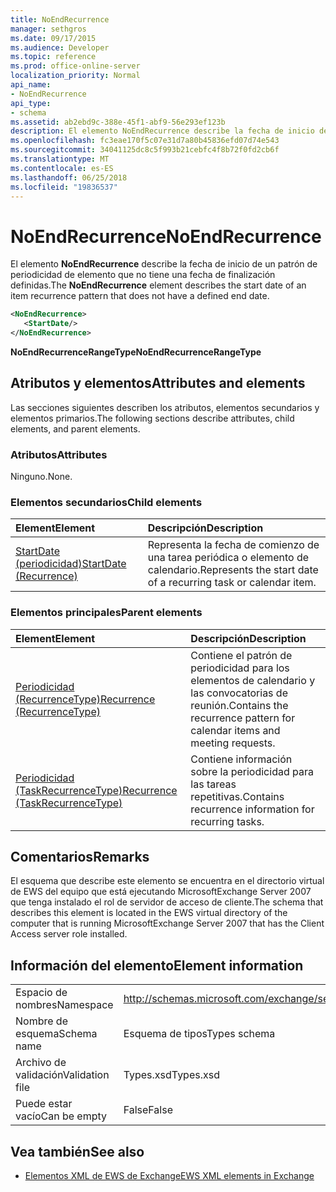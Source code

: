 ```yaml
---
title: NoEndRecurrence
manager: sethgros
ms.date: 09/17/2015
ms.audience: Developer
ms.topic: reference
ms.prod: office-online-server
localization_priority: Normal
api_name:
- NoEndRecurrence
api_type:
- schema
ms.assetid: ab2ebd9c-388e-45f1-abf9-56e293ef123b
description: El elemento NoEndRecurrence describe la fecha de inicio de un patrón de periodicidad de elemento que no tiene una fecha de finalización definidas.
ms.openlocfilehash: fc3eae170f5c07e31d7a80b45836efd07d74e543
ms.sourcegitcommit: 34041125dc8c5f993b21cebfc4f8b72f0fd2cb6f
ms.translationtype: MT
ms.contentlocale: es-ES
ms.lasthandoff: 06/25/2018
ms.locfileid: "19836537"
---
```

# <a name="noendrecurrence"></a><span data-ttu-id="b8523-103">NoEndRecurrence</span><span class="sxs-lookup"><span data-stu-id="b8523-103">NoEndRecurrence</span></span>

<span data-ttu-id="b8523-104">El elemento **NoEndRecurrence** describe la fecha de inicio de un patrón de periodicidad de elemento que no tiene una fecha de finalización definidas.</span><span class="sxs-lookup"><span data-stu-id="b8523-104">The **NoEndRecurrence** element describes the start date of an item recurrence pattern that does not have a defined end date.</span></span> 
  
```xml
<NoEndRecurrence>
   <StartDate/>
</NoEndRecurrence>
```

 <span data-ttu-id="b8523-105">**NoEndRecurrenceRangeType**</span><span class="sxs-lookup"><span data-stu-id="b8523-105">**NoEndRecurrenceRangeType**</span></span>
## <a name="attributes-and-elements"></a><span data-ttu-id="b8523-106">Atributos y elementos</span><span class="sxs-lookup"><span data-stu-id="b8523-106">Attributes and elements</span></span>

<span data-ttu-id="b8523-107">Las secciones siguientes describen los atributos, elementos secundarios y elementos primarios.</span><span class="sxs-lookup"><span data-stu-id="b8523-107">The following sections describe attributes, child elements, and parent elements.</span></span>
  
### <a name="attributes"></a><span data-ttu-id="b8523-108">Atributos</span><span class="sxs-lookup"><span data-stu-id="b8523-108">Attributes</span></span>

<span data-ttu-id="b8523-109">Ninguno.</span><span class="sxs-lookup"><span data-stu-id="b8523-109">None.</span></span>
  
### <a name="child-elements"></a><span data-ttu-id="b8523-110">Elementos secundarios</span><span class="sxs-lookup"><span data-stu-id="b8523-110">Child elements</span></span>

|<span data-ttu-id="b8523-111">**Element**</span><span class="sxs-lookup"><span data-stu-id="b8523-111">**Element**</span></span>|<span data-ttu-id="b8523-112">**Descripción**</span><span class="sxs-lookup"><span data-stu-id="b8523-112">**Description**</span></span>|
|:-----|:-----|
|[<span data-ttu-id="b8523-113">StartDate (periodicidad)</span><span class="sxs-lookup"><span data-stu-id="b8523-113">StartDate (Recurrence)</span></span>](startdate-recurrence.md) <br/> |<span data-ttu-id="b8523-114">Representa la fecha de comienzo de una tarea periódica o elemento de calendario.</span><span class="sxs-lookup"><span data-stu-id="b8523-114">Represents the start date of a recurring task or calendar item.</span></span>  <br/> |
   
### <a name="parent-elements"></a><span data-ttu-id="b8523-115">Elementos principales</span><span class="sxs-lookup"><span data-stu-id="b8523-115">Parent elements</span></span>

|<span data-ttu-id="b8523-116">**Element**</span><span class="sxs-lookup"><span data-stu-id="b8523-116">**Element**</span></span>|<span data-ttu-id="b8523-117">**Descripción**</span><span class="sxs-lookup"><span data-stu-id="b8523-117">**Description**</span></span>|
|:-----|:-----|
|[<span data-ttu-id="b8523-118">Periodicidad (RecurrenceType)</span><span class="sxs-lookup"><span data-stu-id="b8523-118">Recurrence (RecurrenceType)</span></span>](recurrence-recurrencetype.md) <br/> |<span data-ttu-id="b8523-119">Contiene el patrón de periodicidad para los elementos de calendario y las convocatorias de reunión.</span><span class="sxs-lookup"><span data-stu-id="b8523-119">Contains the recurrence pattern for calendar items and meeting requests.</span></span>  <br/> |
|[<span data-ttu-id="b8523-120">Periodicidad (TaskRecurrenceType)</span><span class="sxs-lookup"><span data-stu-id="b8523-120">Recurrence (TaskRecurrenceType)</span></span>](recurrence-taskrecurrencetype.md) <br/> |<span data-ttu-id="b8523-121">Contiene información sobre la periodicidad para las tareas repetitivas.</span><span class="sxs-lookup"><span data-stu-id="b8523-121">Contains recurrence information for recurring tasks.</span></span>  <br/> |
   
## <a name="remarks"></a><span data-ttu-id="b8523-122">Comentarios</span><span class="sxs-lookup"><span data-stu-id="b8523-122">Remarks</span></span>

<span data-ttu-id="b8523-123">El esquema que describe este elemento se encuentra en el directorio virtual de EWS del equipo que está ejecutando MicrosoftExchange Server 2007 que tenga instalado el rol de servidor de acceso de cliente.</span><span class="sxs-lookup"><span data-stu-id="b8523-123">The schema that describes this element is located in the EWS virtual directory of the computer that is running MicrosoftExchange Server 2007 that has the Client Access server role installed.</span></span>
  
## <a name="element-information"></a><span data-ttu-id="b8523-124">Información del elemento</span><span class="sxs-lookup"><span data-stu-id="b8523-124">Element information</span></span>

|||
|:-----|:-----|
|<span data-ttu-id="b8523-125">Espacio de nombres</span><span class="sxs-lookup"><span data-stu-id="b8523-125">Namespace</span></span>  <br/> |http://schemas.microsoft.com/exchange/services/2006/types  <br/> |
|<span data-ttu-id="b8523-126">Nombre de esquema</span><span class="sxs-lookup"><span data-stu-id="b8523-126">Schema name</span></span>  <br/> |<span data-ttu-id="b8523-127">Esquema de tipos</span><span class="sxs-lookup"><span data-stu-id="b8523-127">Types schema</span></span>  <br/> |
|<span data-ttu-id="b8523-128">Archivo de validación</span><span class="sxs-lookup"><span data-stu-id="b8523-128">Validation file</span></span>  <br/> |<span data-ttu-id="b8523-129">Types.xsd</span><span class="sxs-lookup"><span data-stu-id="b8523-129">Types.xsd</span></span>  <br/> |
|<span data-ttu-id="b8523-130">Puede estar vacío</span><span class="sxs-lookup"><span data-stu-id="b8523-130">Can be empty</span></span>  <br/> |<span data-ttu-id="b8523-131">False</span><span class="sxs-lookup"><span data-stu-id="b8523-131">False</span></span>  <br/> |
   
## <a name="see-also"></a><span data-ttu-id="b8523-132">Vea también</span><span class="sxs-lookup"><span data-stu-id="b8523-132">See also</span></span>



- [<span data-ttu-id="b8523-133">Elementos XML de EWS de Exchange</span><span class="sxs-lookup"><span data-stu-id="b8523-133">EWS XML elements in Exchange</span></span>](ews-xml-elements-in-exchange.md)

